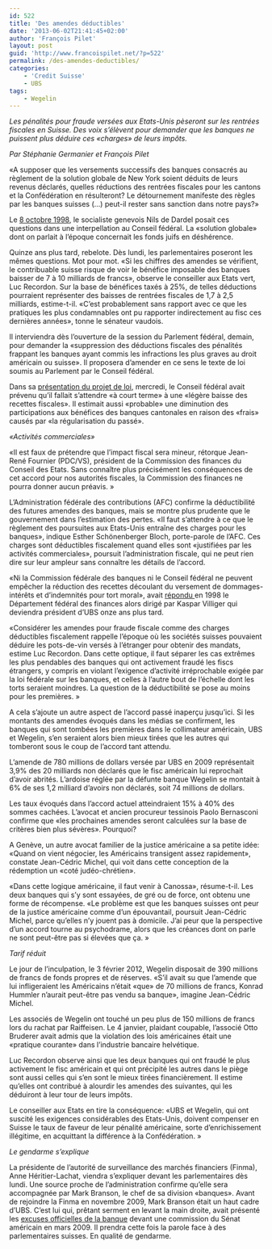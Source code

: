 ```yaml
---
id: 522
title: 'Des amendes déductibles'
date: '2013-06-02T21:41:45+02:00'
author: 'François Pilet'
layout: post
guid: 'http://www.francoispilet.net/?p=522'
permalink: /des-amendes-deductibles/
categories:
    - 'Credit Suisse'
    - UBS
tags:
    - Wegelin
---
```


*Les pénalités pour fraude versées aux Etats-Unis pèseront sur les rentrées fiscales en Suisse. Des voix s’élèvent pour demander que les banques ne puissent plus déduire ces «charges» de leurs impôts.*

*Par Stéphanie Germanier et François Pilet*

«A supposer que les versements successifs des banques consacrés au règlement de la solution globale de New York soient déduits de leurs revenus déclarés, quelles réductions des rentrées fiscales pour les cantons et la Confédération en résulteront? Le détournement manifeste des règles par les banques suisses (…) peut-il rester sans sanction dans notre pays?»

Le [8 octobre 1998](http://www.parlament.ch/f/suche/pages/geschaefte.aspx?gesch_id=19983474), le socialiste genevois Nils de Dardel posait ces questions dans une interpellation au Conseil fédéral. La «solution globale» dont on parlait à l’époque concernait les fonds juifs en déshérence.

Quinze ans plus tard, rebelote. Dès lundi, les parlementaires poseront les mêmes questions. Mot pour mot. «Si les chiffres des amendes se vérifient, le contribuable suisse risque de voir le bénéfice imposable des banques baisser de 7 à 10 milliards de francs», observe le conseiller aux Etats vert, Luc Recordon. Sur la base de bénéfices taxés à 25%, de telles déductions pourraient représenter des baisses de rentrées fiscales de 1,7 à 2,5 milliards, estime-t-il. «C’est probablement sans rapport avec ce que les pratiques les plus condamnables ont pu rapporter indirectement au fisc ces dernières années», tonne le sénateur vaudois.

Il interviendra dès l’ouverture de la session du Parlement fédéral, demain, pour demander la «suppression des déductions fiscales des pénalités frappant les banques ayant commis les infractions les plus graves au droit américain ou suisse». Il proposera d’amender en ce sens le texte de loi soumis au Parlement par le Conseil fédéral.

Dans sa [présentation du projet de loi](http://www.efd.admin.ch/dokumentation/gesetzgebung/00570/02724/index.html?lang=fr), mercredi, le Conseil fédéral avait prévenu qu’il fallait s’attendre «à court terme» à une «légère baisse des recettes fiscales». Il estimait aussi «probable» une diminution des participations aux bénéfices des banques cantonales en raison des «frais» causés par «la régularisation du passé».

*«Activités commerciales»*

«Il est faux de prétendre que l’impact fiscal sera mineur, rétorque Jean-René Fournier (PDC/VS), président de la Commission des finances du Conseil des Etats. Sans connaître plus précisément les conséquences de cet accord pour nos autorités fiscales, la Commission des finances ne pourra donner aucun préavis. »

L’Administration fédérale des contributions (AFC) confirme la déductibilité des futures amendes des banques, mais se montre plus prudente que le gouvernement dans l’estimation des pertes. «Il faut s’attendre à ce que le règlement des poursuites aux Etats-Unis entraîne des charges pour les banques», indique Esther Schönenberger Bloch, porte-parole de l’AFC. Ces charges sont déductibles fiscalement quand elles sont «justifiées par les activités commerciales», poursuit l’administration fiscale, qui ne peut rien dire sur leur ampleur sans connaître les détails de l’accord.

«Ni la Commission fédérale des banques ni le Conseil fédéral ne peuvent empêcher la réduction des recettes découlant du versement de dommages-intérêts et d’indemnités pour tort moral», avait [répondu ](http://www.parlament.ch/f/suche/pages/geschaefte.aspx?gesch_id=19983474)en 1998 le Département fédéral des finances alors dirigé par Kaspar Villiger qui deviendra président d’UBS onze ans plus tard.

«Considérer les amendes pour fraude fiscale comme des charges déductibles fiscalement rappelle l’époque où les sociétés suisses pouvaient déduire les pots-de-vin versés à l’étranger pour obtenir des mandats, estime Luc Recordon. Dans cette optique, il faut séparer les cas extrêmes les plus pendables des banques qui ont activement fraudé les fiscs étrangers, y compris en violant l’exigence d’activité irréprochable exigée par la loi fédérale sur les banques, et celles à l’autre bout de l’échelle dont les torts seraient moindres. La question de la déductibilité se pose au moins pour les premières. »

A cela s’ajoute un autre aspect de l’accord passé inaperçu jusqu’ici. Si les montants des amendes évoqués dans les médias se confirment, les banques qui sont tombées les premières dans le collimateur américain, UBS et Wegelin, s’en seraient alors bien mieux tirées que les autres qui tomberont sous le coup de l’accord tant attendu.

L’amende de 780 millions de dollars versée par UBS en 2009 représentait 3,9% des 20 milliards non déclarés que le fisc américain lui reprochait d’avoir abrités. L’ardoise réglée par la défunte banque Wegelin se montait à 6% de ses 1,2 milliard d’avoirs non déclarés, soit 74 millions de dollars.

Les taux évoqués dans l’accord actuel atteindraient 15% à 40% des sommes cachées. L’avocat et ancien procureur tessinois Paolo Bernasconi confirme que «les prochaines amendes seront calculées sur la base de critères bien plus sévères». Pourquoi?

A Genève, un autre avocat familier de la justice américaine a sa petite idée: «Quand on vient négocier, les Américains transigent assez rapidement», constate Jean-Cédric Michel, qui voit dans cette conception de la rédemption un «coté judéo-chrétien».

«Dans cette logique américaine, il faut venir à Canossa», résume-t-il. Les deux banques qui s’y sont essayées, de gré ou de force, ont obtenu une forme de récompense. «Le problème est que les banques suisses ont peur de la justice américaine comme d’un épouvantail, poursuit Jean-Cédric Michel, parce qu’elles n’y jouent pas à domicile. J’ai peur que la perspective d’un accord tourne au psychodrame, alors que les créances dont on parle ne sont peut-être pas si élevées que ça. »

*Tarif réduit*

Le jour de l’inculpation, le 3 février 2012, Wegelin disposait de 390 millions de francs de fonds propres et de réserves. «S’il avait su que l’amende que lui infligeraient les Américains n’était «que» de 70 millions de francs, Konrad Hummler n’aurait peut-être pas vendu sa banque», imagine Jean-Cédric Michel.

Les associés de Wegelin ont touché un peu plus de 150 millions de francs lors du rachat par Raiffeisen. Le 4 janvier, plaidant coupable, l’associé Otto Bruderer avait admis que la violation des lois américaines était une «pratique courante» dans l’industrie bancaire helvétique.

Luc Recordon observe ainsi que les deux banques qui ont fraudé le plus activement le fisc américain et qui ont précipité les autres dans le piège sont aussi celles qui s’en sont le mieux tirées financièrement. Il estime qu’elles ont contribué à alourdir les amendes des suivantes, qui les déduiront à leur tour de leurs impôts.

Le conseiller aux Etats en tire la conséquence: «UBS et Wegelin, qui ont suscité les exigences considérables des Etats-Unis, doivent compenser en Suisse le taux de faveur de leur pénalité américaine, sorte d’enrichissement illégitime, en acquittant la différence à la Confédération. »

*Le gendarme s’explique*

La présidente de l’autorité de surveillance des marchés financiers (Finma), Anne Héritier-Lachat, viendra s’expliquer devant les parlementaires dès lundi. Une source proche de l’administration confirme qu’elle sera accompagnée par Mark Branson, le chef de sa division «banques». Avant de rejoindre la Finma en novembre 2009, Mark Branson était un haut cadre d’UBS. C’est lui qui, prêtant serment en levant la main droite, avait présenté les [excuses officielles de la banque](http://www.youtube.com/watch?v=_QrXfTstbj8) devant une commission du Sénat américain en mars 2009. Il prendra cette fois la parole face à des parlementaires suisses. En qualité de gendarme.